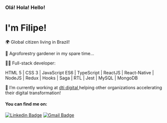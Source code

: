<h3>Olá! Hola! Hello!</h3>
 <h1>I'm Filipe!</h1>

<p> 🌍 Global citizen living in Brazil!</p>
<p> 🌱 Agroforestry gardener in my spare time...</p>
<p> 👨‍💻 Full-stack developer:</p>
<p>  HTML 5 | CSS 3 | JavaScript ES6 | TypeScript | ReactJS | React-Native | NodeJS | Redux | Hooks | Saga | RTL | Jest | MySQL | MongoDB
</p>
<p> 🚀 I’m currently working at <a
    href="ttps://www.dtidigital.com.br/" 
    alt="dti digital"
  >dti digital
  </a>  helping other organizations 
accelerating their digital transformation!</p>

<h4>You can find me on:</h4>

[![Linkedin Badge](https://img.shields.io/badge/-LinkedIn-blue?style=flat-square&logo=Linkedin&logoColor=white&link=https://www.linkedin.com/in/deboracosilveira/)](https://www.linkedin.com/in/ficast/)
[![Gmail Badge](https://img.shields.io/badge/-Gmail-c14438?style=flat-square&logo=Gmail&logoColor=white&link=mailto:deboracosilveira@gmail.com)](mailto:filipeyoga@gmail.com)
